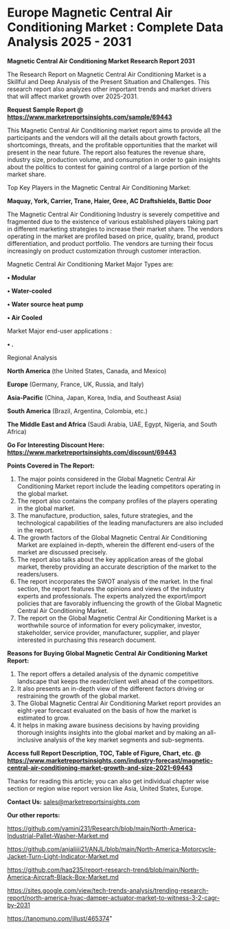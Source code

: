 # Europe Magnetic Central Air Conditioning Market : Complete Data Analysis 2025 - 2031

<strong>Magnetic Central Air Conditioning Market Research Report 2031</strong>

The Research Report on Magnetic Central Air Conditioning Market is a Skillful and Deep Analysis of the Present Situation and Challenges. This research report also analyzes other important trends and market drivers that will affect market growth over 2025-2031.

<strong>Request Sample Report @ <a href=https://www.marketreportsinsights.com/sample/69443>https://www.marketreportsinsights.com/sample/69443</a></strong>

This Magnetic Central Air Conditioning market report aims to provide all the participants and the vendors will all the details about growth factors, shortcomings, threats, and the profitable opportunities that the market will present in the near future. The report also features the revenue share, industry size, production volume, and consumption in order to gain insights about the politics to contest for gaining control of a large portion of the market share.

Top Key Players in the Magnetic Central Air Conditioning Market:

<strong>Maquay, York, Carrier, Trane, Haier, Gree, AC Draftshields, Battic Door</strong>

The Magnetic Central Air Conditioning Industry is severely competitive and fragmented due to the existence of various established players taking part in different marketing strategies to increase their market share. The vendors operating in the market are profiled based on price, quality, brand, product differentiation, and product portfolio. The vendors are turning their focus increasingly on product customization through customer interaction.

Magnetic Central Air Conditioning Market Major Types are:

<strong>• Modular

• Water-cooled

• Water source heat pump

• Air Cooled</strong>

Market Major end-user applications :

<strong>• .</strong>

Regional Analysis

</u><strong><b>North America</b></strong> (the United States, Canada, and Mexico)

<strong><b>Europe </b></strong>(Germany, France, UK, Russia, and Italy)

<strong><b>Asia-Pacific</b></strong> (China, Japan, Korea, India, and Southeast Asia)

<strong><b>South America</b></strong> (Brazil, Argentina, Colombia, etc.)

<strong><b>The Middle East and Africa</b></strong> (Saudi Arabia, UAE, Egypt, Nigeria, and South Africa)

<strong>Go For Interesting Discount Here: <a href=https://www.marketreportsinsights.com/discount/69443>https://www.marketreportsinsights.com/discount/69443</a></strong>

<strong>Points Covered in The Report:</strong>
<ol>
  <li>The major points considered in the Global Magnetic Central Air Conditioning Market report include the leading competitors operating in the global market.</li>
  <li>The report also contains the company profiles of the players operating in the global market.</li>
  <li>The manufacture, production, sales, future strategies, and the technological capabilities of the leading manufacturers are also included in the report.</li>
  <li>The growth factors of the Global Magnetic Central Air Conditioning Market are explained in-depth, wherein the different end-users of the market are discussed precisely.</li>
  <li>The report also talks about the key application areas of the global market, thereby providing an accurate description of the market to the readers/users.</li>
  <li>The report incorporates the SWOT analysis of the market. In the final section, the report features the opinions and views of the industry experts and professionals. The experts analyzed the export/import policies that are favorably influencing the growth of the Global Magnetic Central Air Conditioning Market.</li>
  <li>The report on the Global Magnetic Central Air Conditioning Market is a worthwhile source of information for every policymaker, investor, stakeholder, service provider, manufacturer, supplier, and player interested in purchasing this research document.</li>
</ol>
<strong>Reasons for Buying Global Magnetic Central Air Conditioning Market Report:</strong>

<ol>
  <li>The report offers a detailed analysis of the dynamic competitive landscape that keeps the reader/client well ahead of the competitors.</li>
  <li>It also presents an in-depth view of the different factors driving or restraining the growth of the global market.</li>
  <li>The Global Magnetic Central Air Conditioning Market report provides an eight-year forecast evaluated on the basis of how the market is estimated to grow.</li>
  <li>It helps in making aware business decisions by having providing thorough insights insights into the global market and by making an all-inclusive analysis of the key market segments and sub-segments.</li>
</ol>
<strong>Access full Report Description, TOC, Table of Figure, Chart, etc. @ <a href=https://www.marketreportsinsights.com/industry-forecast/magnetic-central-air-conditioning-market-growth-and-size-2021-69443>https://www.marketreportsinsights.com/industry-forecast/magnetic-central-air-conditioning-market-growth-and-size-2021-69443</a></strong>


Thanks for reading this article; you can also get individual chapter wise section or region wise report version like Asia, United States, Europe.

<strong>Contact Us:</strong>
sales@marketreportsinsights.com

<strong>Our other reports:</strong>

<a href=https://github.com/yamini231/Research/blob/main/North-America-Industrial-Pallet-Washer-Market.md>https://github.com/yamini231/Research/blob/main/North-America-Industrial-Pallet-Washer-Market.md</a>

<a href=https://github.com/anjaliiii21/ANJL/blob/main/North-America-Motorcycle-Jacket-Turn-Light-Indicator-Market.md>https://github.com/anjaliiii21/ANJL/blob/main/North-America-Motorcycle-Jacket-Turn-Light-Indicator-Market.md</a>

<a href=https://github.com/haq235/report-research-trend/blob/main/North-America-Aircraft-Black-Box-Market.md>https://github.com/haq235/report-research-trend/blob/main/North-America-Aircraft-Black-Box-Market.md</a>

<a href=https://sites.google.com/view/tech-trends-analysis/trending-research-report/north-america-hvac-damper-actuator-market-to-witness-3-2-cagr-by-2031>https://sites.google.com/view/tech-trends-analysis/trending-research-report/north-america-hvac-damper-actuator-market-to-witness-3-2-cagr-by-2031</a>

<a href=https://tanomuno.com/illust/465374>https://tanomuno.com/illust/465374</a>"
